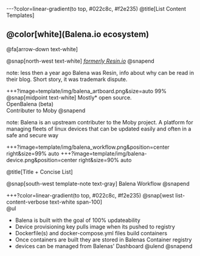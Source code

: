 ---?color=linear-gradient(to top, #022c8c, #f2e235)
@title[List Content Templates]

## @color[white](Balena.io ecosystem)

@fa[arrow-down text-white]

@snap[north-west text-white]
[*formerly Resin.io*](https://www.balena.io/blog/resin-io-changes-name-to-balena-releases-open-source-edition/)
@snapend

note:
less then a year ago Balena was Resin, info about why can be read in their blog. Short story, it was trademark dispute.

+++?image=template/img/balena_artboard.png&size=auto 99%
@snap[midpoint text-white]
Mostly* open source.
<br>
OpenBalena (beta)
<br>
Contributer to Moby
@snapend

note:
Balena is an upstream contributer to the Moby project. A platform for managing fleets of linux devices that can be updated easily and often in a safe and secure way

+++?image=template/img/balena_workflow.png&position=center right&size=99% auto
+++?image=template/img/balena-device.png&position=center right&size=90% auto

@title[Title + Concise List]

@snap[south-west template-note text-gray]
Balena Workflow
@snapend

+++?color=linear-gradient(to top, #022c8c, #f2e235)
@snap[west list-content-verbose text-white span-100]
<br>
@ul[](false)
- Balena is built with the goal of 100% updateability
- Device provisioning key pulls image when its pushed to registry
- Dockerfile(s) and docker-compose.yml files build containers
- Once containers are built they are stored in Balenas Container registry
- devices can be managed from Balenas' Dashboard
@ulend
@snapend
